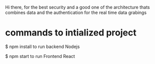 
Hi there, 
for the best security and a good one of the architecture thats combines data and the authentication for the real time data grabings

# commands to intialized project 

$ npm install to run backend Nodejs 

$ npm start to run Frontend React 